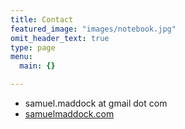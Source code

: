 ```yaml
---
title: Contact
featured_image: "images/notebook.jpg"
omit_header_text: true
type: page
menu:
  main: {}

---
```



- samuel.maddock at gmail dot com
- [samuelmaddock.com](http://samuelmaddock.com)